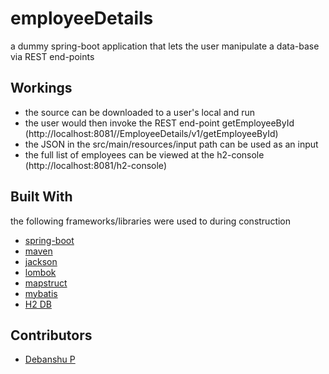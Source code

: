 # employeeDetails
a dummy spring-boot application that lets the user manipulate a data-base via REST end-points

## Workings

* the source can be downloaded to a user's local and run
* the user would then invoke the REST end-point getEmployeeById (http://localhost:8081//EmployeeDetails/v1/getEmployeeById)
* the JSON in the src/main/resources/input path can be used as an input
* the full list of employees can be viewed at the h2-console (http://localhost:8081/h2-console)

## Built With
the following frameworks/libraries were used to during construction

* [spring-boot](https://spring.io/projects/spring-boot)
* [maven](https://maven.apache.org/)
* [jackson](https://github.com/FasterXML/jackson)
* [lombok](https://projectlombok.org/)
* [mapstruct](https://mapstruct.org/)
* [mybatis](https://mybatis.org/mybatis-3/)
* [H2 DB](https://www.h2database.com/html/main.html)


## Contributors
* [Debanshu P](https://github.com/Devil001600)
